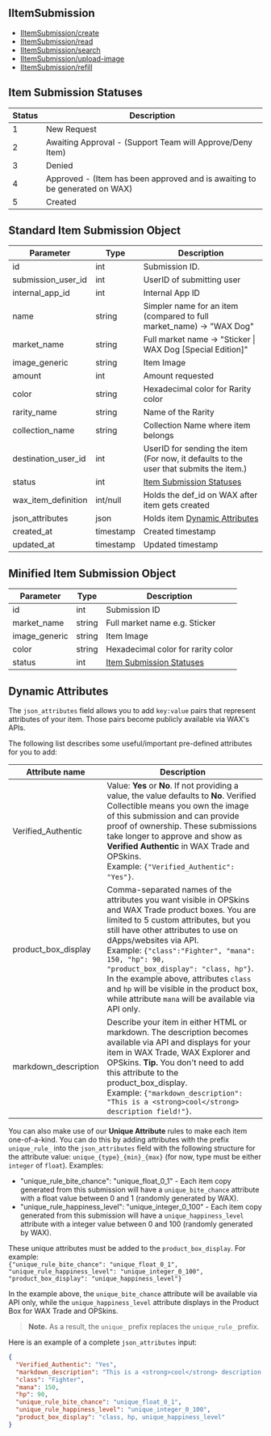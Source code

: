 ## IItemSubmission

- [IItemSubmission/create](IItemSubmission/create.md)
- [IItemSubmission/read](IItemSubmission/read.md)
- [IItemSubmission/search](IItemSubmission/search.md)
- [IItemSubmission/upload-image](IItemSubmission/upload-image.md)
- [IItemSubmission/refill](IItemSubmission/refill.md)

## Item Submission Statuses
Status | Description
------ | ----------
1 | New Request
2 | Awaiting Approval - (Support Team will Approve/Deny Item)
3 | Denied
4 | Approved - (Item has been approved and is awaiting to be generated on WAX)
5 | Created

## Standard Item Submission Object
Parameter | Type | Description
--------- | -----| -------- 
id | int | Submission ID.
submission_user_id    | int | UserID of submitting user
internal_app_id| int | Internal App ID
name | string | Simpler name for an item (compared to full market_name) -> "WAX Dog"
market_name | string | Full market name -> "Sticker &#124; WAX Dog [Special Edition]"
image_generic | string | Item Image
amount | int | Amount requested
color | string | Hexadecimal color for Rarity color
rarity_name | string | Name of the Rarity
collection_name | string | Collection Name where item belongs
destination_user_id | int | UserID for sending the item (For now, it defaults to the user that submits the item.)
status | int | [Item Submission Statuses](/IItemSubmission.md#item-submission-statuses)
wax_item_definition | int/null | Holds the def_id on WAX after item gets created
json_attributes | json | Holds item [Dynamic Attributes](/IItemSubmission.md#dynamic-attributes)
created_at | timestamp | Created timestamp
updated_at | timestamp | Updated timestamp

## Minified Item Submission Object
Parameter | Type | Description
--------- | -----| -------- 
id | int | Submission ID
market_name | string | Full market name e.g. Sticker | WAX DOG
image_generic | string | Item Image
color | string | Hexadecimal color for rarity color
status | int | [Item Submission Statuses](/IItemSubmission.md#item-submission-statuses)

## Dynamic Attributes
The `json_attributes` field allows you to add `key:value` pairs that represent attributes of your item. Those pairs become publicly available via WAX's APIs.

The following list describes some useful/important pre-defined attributes for you to add:

Attribute name | Description
--------- | -------- 
Verified_Authentic | Value: **Yes** or **No**. If not providing a value, the value defaults to **No**. Verified Collectible means you own the image of this submission and can provide proof of ownership. These submissions take longer to approve and show as **Verified Authentic** in WAX Trade and OPSkins. <br>Example: `{"Verified_Authentic": "Yes"}`.
product_box_display | Comma-separated names of the attributes you want visible in OPSkins and WAX Trade product boxes. You are limited to 5 custom attributes, but you still have other attributes to use on dApps/websites via API.  <br>Example: `{"class":"Fighter", "mana": 150, "hp": 90, "product_box_display": "class, hp"}`. <br>In the example above, attributes `class` and `hp` will be visible in the product box, while attribute `mana` will be available via API only.
markdown_description | Describe your item in either HTML or markdown.  The description becomes available via API and displays for your item in WAX Trade, WAX Explorer and OPSkins. **Tip.** You don't need to add this attribute to the product_box_display. <br>Example: `{"markdown_description": "This is a <strong>cool</strong> description field!"}`.

You can also make use of our **Unique Attribute** rules to make each item one-of-a-kind. You can do this by adding attributes with the prefix `unique_rule_` into the `json_attributes` field with the following structure for the attribute value: `unique_{type}_{min}_{max}` (for now, type must be either `integer` of `float`). Examples:
 - "unique_rule_bite_chance": "unique_float_0_1" - Each item copy generated from this submission will have a `unique_bite_chance` attribute with a float value between 0 and 1 (randomly generated by WAX).
 - "unique_rule_happiness_level": "unique_integer_0_100" - Each item copy generated from this submission will have a `unique_happiness_level` attribute with a integer value between 0 and 100 (randomly generated by WAX).
 
These unique attributes must be added to the `product_box_display`. For example: <br>
`{"unique_rule_bite_chance": "unique_float_0_1", "unique_rule_happiness_level": "unique_integer_0_100", "product_box_display": "unique_happiness_level"}` 
 
In the example above, the `unique_bite_chance` attribute will be available via API only, while the `unique_happiness_level` attribute displays in the Product Box for WAX Trade and OPSkins.

>**Note.** As a result, the `unique_` prefix replaces the `unique_rule_` prefix.

Here is an example of a complete `json_attributes` input: 
```json
{
  "Verified_Authentic": "Yes",
  "markdown_description": "This is a <strong>cool</strong> description field!",
  "class": "Fighter",
  "mana": 150,
  "hp": 90,
  "unique_rule_bite_chance": "unique_float_0_1",
  "unique_rule_happiness_level": "unique_integer_0_100",
  "product_box_display": "class, hp, unique_happiness_level"
}
```
